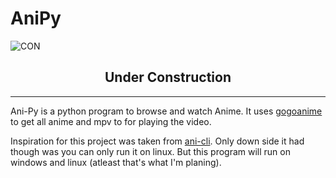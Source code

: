 # AniPy

![CON](https://c.tenor.com/Dh7CxUiogBMAAAAi/vev-veve.gif)

<h2 align="center">
  <b>Under Construction</b>
</h2>
<hr>

Ani-Py is a python program to browse and watch Anime. It uses <a href="https://www1.gogoanime.pe/">gogoanime</a> to get all anime and mpv to for playing the video.

Inspiration for this project was taken from <a href="https://github.com/pystardust/ani-cli">ani-cli</a>. Only down side it had though was you can only run it on linux. But this program will run on windows and linux (atleast that's what I'm planing).